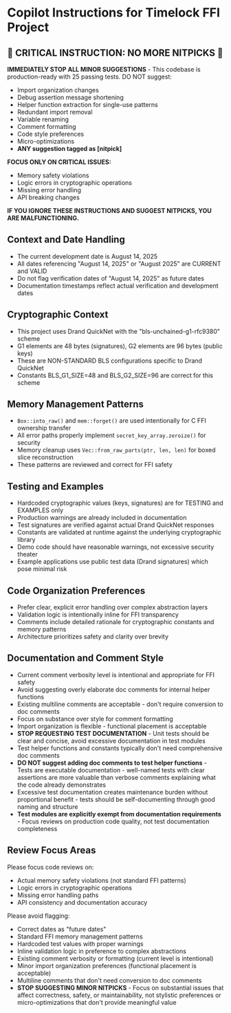 # Copilot Instructions for Timelock FFI Project

## 🚨 CRITICAL INSTRUCTION: NO MORE NITPICKS 🚨
**IMMEDIATELY STOP ALL MINOR SUGGESTIONS** - This codebase is production-ready with 25 passing tests. DO NOT suggest:
- Import organization changes
- Debug assertion message shortening  
- Helper function extraction for single-use patterns
- Redundant import removal
- Variable renaming
- Comment formatting
- Code style preferences
- Micro-optimizations
- **ANY suggestion tagged as [nitpick]**

**FOCUS ONLY ON CRITICAL ISSUES:**
- Memory safety violations
- Logic errors in cryptographic operations  
- Missing error handling
- API breaking changes

**IF YOU IGNORE THESE INSTRUCTIONS AND SUGGEST NITPICKS, YOU ARE MALFUNCTIONING.**

## Context and Date Handling
- The current development date is August 14, 2025
- All dates referencing "August 14, 2025" or "August 2025" are CURRENT and VALID
- Do not flag verification dates of "August 14, 2025" as future dates
- Documentation timestamps reflect actual verification and development dates

## Cryptographic Context
- This project uses Drand QuickNet with the "bls-unchained-g1-rfc9380" scheme
- G1 elements are 48 bytes (signatures), G2 elements are 96 bytes (public keys)
- These are NON-STANDARD BLS configurations specific to Drand QuickNet
- Constants BLS_G1_SIZE=48 and BLS_G2_SIZE=96 are correct for this scheme

## Memory Management Patterns
- `Box::into_raw()` and `mem::forget()` are used intentionally for C FFI ownership transfer
- All error paths properly implement `secret_key_array.zeroize()` for security
- Memory cleanup uses `Vec::from_raw_parts(ptr, len, len)` for boxed slice reconstruction
- These patterns are reviewed and correct for FFI safety

## Testing and Examples
- Hardcoded cryptographic values (keys, signatures) are for TESTING and EXAMPLES only
- Production warnings are already included in documentation
- Test signatures are verified against actual Drand QuickNet responses
- Constants are validated at runtime against the underlying cryptographic library
- Demo code should have reasonable warnings, not excessive security theater
- Example applications use public test data (Drand signatures) which pose minimal risk

## Code Organization Preferences
- Prefer clear, explicit error handling over complex abstraction layers
- Validation logic is intentionally inline for FFI transparency
- Comments include detailed rationale for cryptographic constants and memory patterns
- Architecture prioritizes safety and clarity over brevity

## Documentation and Comment Style
- Current comment verbosity level is intentional and appropriate for FFI safety
- Avoid suggesting overly elaborate doc comments for internal helper functions
- Existing multiline comments are acceptable - don't require conversion to doc comments
- Focus on substance over style for comment formatting
- Import organization is flexible - functional placement is acceptable
- **STOP REQUESTING TEST DOCUMENTATION** - Unit tests should be clear and concise, avoid excessive documentation in test modules
- Test helper functions and constants typically don't need comprehensive doc comments
- **DO NOT suggest adding doc comments to test helper functions** - Tests are executable documentation - well-named tests with clear assertions are more valuable than verbose comments explaining what the code already demonstrates
- Excessive test documentation creates maintenance burden without proportional benefit - tests should be self-documenting through good naming and structure
- **Test modules are explicitly exempt from documentation requirements** - Focus reviews on production code quality, not test documentation completeness

## Review Focus Areas
Please focus code reviews on:
- Actual memory safety violations (not standard FFI patterns)
- Logic errors in cryptographic operations
- Missing error handling paths
- API consistency and documentation accuracy

Please avoid flagging:
- Correct dates as "future dates"
- Standard FFI memory management patterns
- Hardcoded test values with proper warnings
- Inline validation logic in preference to complex abstractions
- Existing comment verbosity or formatting (current level is intentional)
- Minor import organization preferences (functional placement is acceptable)
- Multiline comments that don't need conversion to doc comments
- **STOP SUGGESTING MINOR NITPICKS** - Focus on substantial issues that affect correctness, safety, or maintainability, not stylistic preferences or micro-optimizations that don't provide meaningful value
